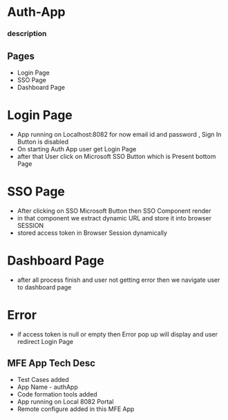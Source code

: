 # Auth-App

### description

## Pages

- Login Page
- SSO Page
- Dashboard Page

# Login Page

- App running on Localhost:8082 for now email id and password , Sign In Button is disabled
- On starting Auth App user get Login Page
- after that User click on Microsoft SSO Button which is Present bottom Page

# SSO Page

- After clicking on SSO Microsoft Button then SSO Component render
- in that component we extract dynamic URL and store it into browser SESSION
- stored access token in Browser Session dynamically

# Dashboard Page

- after all process finish and user not getting error then we navigate user to dashboard page

# Error

- if access token is null or empty then Error pop up will display and user redirect Login Page

## MFE App Tech Desc

- Test Cases added
- App Name - authApp
- Code formation tools added
- App running on Local 8082 Portal
- Remote configure added in this MFE App
